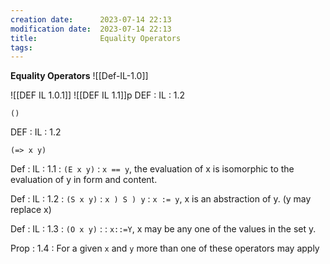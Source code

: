 ```yaml
---
creation date:		2023-07-14 22:13
modification date:	2023-07-14 22:13
title: 				Equality Operators
tags:
---
```

**Equality Operators**
![[Def-IL-1.0]]

![[DEF  IL  1.0.1]]
![[DEF  IL  1.1]]p
DEF : IL : 1.2 
```
()
```

DEF : IL : 1.2
```
(=> x y)
```

Def : IL : 1.1 : `(E x y)`  : `x == y`, the evaluation of x is isomorphic to the evaluation of y in form and content.

Def : IL : 1.2 : `(S x y)` :  `x ) S ) y` : `x := y`, x is an abstraction of y. (y may replace x)

Def : IL : 1.3 : `(O x y)` : : `x::=Y`, x may be any one of the values in the set y.

Prop : 1.4 : For a given `x` and `y` more than one of these operators may apply